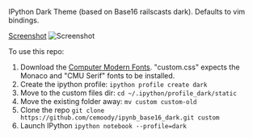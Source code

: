 IPython Dark Theme (based on Base16 railscasts dark). Defaults to vim bindings.

[Screenshot](http://i.imgur.com/7sDIkc7.png)
![Screenshot](http://i.imgur.com/7sDIkc7.png)

To use this repo:

1. Download the [Computer Modern Fonts](http://checkmyworking.com/cm-web-fonts/). "custom.css" expects the Monaco and "CMU Serif" fonts to be installed.
1. Create the ipython profile: `ipython profile create dark`
2. Move to the custom files dir: `cd ~/.ipython/profile_dark/static`
2. Move the existing folder away: `mv custom custom-old`
2. Clone the repo `git clone https://github.com/cemoody/ipynb_base16_dark.git custom`
3. Launch IPython `ipython notebook --profile=dark`
